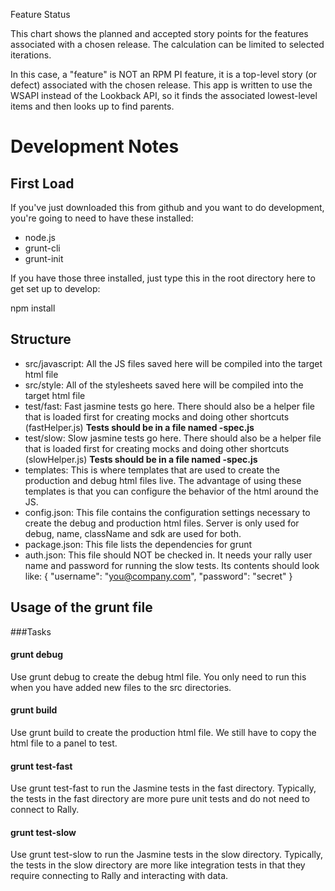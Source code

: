 Feature Status 

This chart shows the planned and accepted story points for the features associated with a chosen release.
The calculation can be limited to selected iterations.

In this case, a "feature" is NOT an RPM PI feature, it is a top-level story (or defect) associated with the
chosen release.  This app is written to use the WSAPI instead of the Lookback API, so it finds the associated
lowest-level items and then looks up to find parents.

# Development Notes

## First Load

If you've just downloaded this from github and you want to do development, 
you're going to need to have these installed:

 * node.js
 * grunt-cli
 * grunt-init

If you have those three installed, just type this in the root directory here
to get set up to develop:

  npm install

## Structure

  * src/javascript:  All the JS files saved here will be compiled into the 
  target html file
  * src/style: All of the stylesheets saved here will be compiled into the 
  target html file
  * test/fast: Fast jasmine tests go here.  There should also be a helper 
  file that is loaded first for creating mocks and doing other shortcuts
  (fastHelper.js) **Tests should be in a file named <something>-spec.js**
  * test/slow: Slow jasmine tests go here.  There should also be a helper
  file that is loaded first for creating mocks and doing other shortcuts 
  (slowHelper.js) **Tests should be in a file named <something>-spec.js**
  * templates: This is where templates that are used to create the production
  and debug html files live.  The advantage of using these templates is that
  you can configure the behavior of the html around the JS.
  * config.json: This file contains the configuration settings necessary to
  create the debug and production html files.  Server is only used for debug,
  name, className and sdk are used for both.
  * package.json: This file lists the dependencies for grunt
  * auth.json: This file should NOT be checked in.  It needs your rally user name 
  and password for running the slow tests.  Its contents should look like:
  {
    "username": "you@company.com",
    "password": "secret"
  }
  
## Usage of the grunt file
###Tasks
    
#### grunt debug

Use grunt debug to create the debug html file.  You only need to run this when you have added new files to
the src directories.

#### grunt build

Use grunt build to create the production html file.  We still have to copy the html file to a panel to test.

#### grunt test-fast

Use grunt test-fast to run the Jasmine tests in the fast directory.  Typically, the tests in the fast 
directory are more pure unit tests and do not need to connect to Rally.

#### grunt test-slow

Use grunt test-slow to run the Jasmine tests in the slow directory.  Typically, the tests in the slow
directory are more like integration tests in that they require connecting to Rally and interacting with
data.
